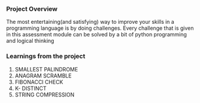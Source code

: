 ### Project Overview

 The most entertaining(and satisfying) way to improve your skills in a programming language is by doing challenges. Every challenge that is given in this assessment module can be solved by a bit of python programming and logical thinking


### Learnings from the project

 1. SMALLEST PALINDROME
2. ANAGRAM SCRAMBLE
3. FIBONACCI CHECK
4. K- DISTINCT
5. STRING COMPRESSION


